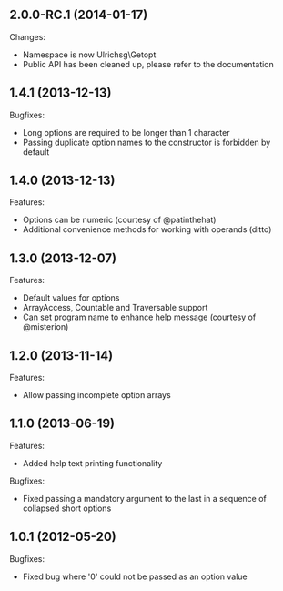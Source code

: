 ## 2.0.0-RC.1 (2014-01-17)

Changes:
* Namespace is now Ulrichsg\Getopt
* Public API has been cleaned up, please refer to the documentation


## 1.4.1 (2013-12-13)

Bugfixes:
* Long options are required to be longer than 1 character
* Passing duplicate option names to the constructor is forbidden by default


## 1.4.0 (2013-12-13)

Features:
* Options can be numeric (courtesy of @patinthehat)
* Additional convenience methods for working with operands (ditto)


## 1.3.0 (2013-12-07)

Features:
* Default values for options
* ArrayAccess, Countable and Traversable support
* Can set program name to enhance help message (courtesy of @misterion)


## 1.2.0 (2013-11-14)

Features:
* Allow passing incomplete option arrays


## 1.1.0 (2013-06-19)

Features:
* Added help text printing functionality

Bugfixes:
* Fixed passing a mandatory argument to the last in a sequence of collapsed short options


## 1.0.1 (2012-05-20)

Bugfixes:
* Fixed bug where '0' could not be passed as an option value

